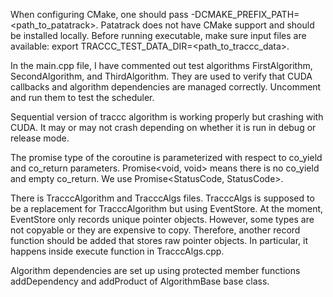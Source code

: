 When configuring CMake, one should pass -DCMAKE_PREFIX_PATH=<path_to_patatrack>.
Patatrack does not have CMake support and should be installed locally.
Before running executable, make sure input files are available: export TRACCC_TEST_DATA_DIR=<path_to_traccc_data>.

In the main.cpp file, I have commented out test algorithms FirstAlgorithm, SecondAlgorithm, and ThirdAlgorithm.
They are used to verify that CUDA callbacks and algorithm dependencies are managed correctly.
Uncomment and run them to test the scheduler.

Sequential version of traccc algorithm is working properly but crashing with CUDA. It may or may not crash
depending on whether it is run in debug or release mode.

The promise type of the coroutine is parameterized with respect to co_yield and co_return parameters. Promise<void, void>
means there is no co_yield and empty co_return. We use Promise<StatusCode, StatusCode>.

There is TracccAlgorithm and TracccAlgs files. TracccAlgs is supposed to be a replacement for TracccAlgorithm but
using EventStore. At the moment, EventStore only records unique pointer objects. However, some types are not
copyable or they are expensive to copy. Therefore, another record function should be added that stores raw pointer objects.
In particular, it happens inside execute function in TracccAlgs.cpp.

Algorithm dependencies are set up using protected member functions addDependency and addProduct of AlgorithmBase base class.

